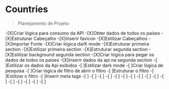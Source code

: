 # Countries





> Planejamento de Projeto 

-[X]Criar lógica para consumo da API
-[X]Obter dados de todos os países
-[X]Estruturar Cabeçalho
-[X]Inserir favicon
-[X]Estilizar Cabeçalhos
-[X]Importar Fonte
-[X]Criar lógica darK mode
-[X]Estruturar primeira section 
-[X]Estilizar primeira section 
-[X]Estruturar segunda section 
-[X]Estilizar background segunda section 
-[X]Criar lógica para pegar os dados de todos os paises
-[X]Inserir dados da api na segunda section
-[ ]Estilizar os dados da Api exibidos
-[ ]Estilizar dark mode
-[ ]Criar lógica de pesquisa
-[ ]Criar lógica de filtro de abrir o filtro
-[ ]Estruturar o filtro
-[ ]Estilizar o filtro
-[ ]Inserir meta tags
-[ ]
-[ ]
-[ ]
-[ ]
-[ ]
-[ ]
-[ ]
-[ ]
-[ ]
-[ ]
-[ ]
-[ ]
-[ ]
-[ ]
-[ ]
-[ ]
